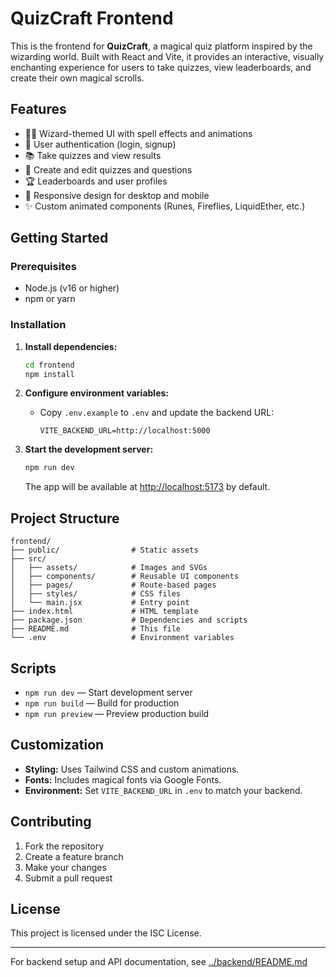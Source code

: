 # QuizCraft Frontend

This is the frontend for **QuizCraft**, a magical quiz platform inspired by the wizarding world. Built with React and Vite, it provides an interactive, visually enchanting experience for users to take quizzes, view leaderboards, and create their own magical scrolls.

## Features

- 🧙‍♂️ Wizard-themed UI with spell effects and animations
- 🔐 User authentication (login, signup)
- 📚 Take quizzes and view results
- 📝 Create and edit quizzes and questions
- 🏆 Leaderboards and user profiles
- 🎨 Responsive design for desktop and mobile
- ✨ Custom animated components (Runes, Fireflies, LiquidEther, etc.)

## Getting Started

### Prerequisites

- Node.js (v16 or higher)
- npm or yarn

### Installation

1. **Install dependencies:**
   ```bash
   cd frontend
   npm install
   ```

2. **Configure environment variables:**
   - Copy `.env.example` to `.env` and update the backend URL:
     ```
     VITE_BACKEND_URL=http://localhost:5000
     ```

3. **Start the development server:**
   ```bash
   npm run dev
   ```

   The app will be available at [http://localhost:5173](http://localhost:5173) by default.

## Project Structure

```
frontend/
├── public/                # Static assets
├── src/
│   ├── assets/            # Images and SVGs
│   ├── components/        # Reusable UI components
│   ├── pages/             # Route-based pages
│   ├── styles/            # CSS files
│   └── main.jsx           # Entry point
├── index.html             # HTML template
├── package.json           # Dependencies and scripts
├── README.md              # This file
└── .env                   # Environment variables
```

## Scripts

- `npm run dev` — Start development server
- `npm run build` — Build for production
- `npm run preview` — Preview production build

## Customization

- **Styling:** Uses Tailwind CSS and custom animations.
- **Fonts:** Includes magical fonts via Google Fonts.
- **Environment:** Set `VITE_BACKEND_URL` in `.env` to match your backend.

## Contributing

1. Fork the repository
2. Create a feature branch
3. Make your changes
4. Submit a pull request

## License

This project is licensed under the ISC License.

---

For backend setup and API documentation, see [../backend/README.md](../backend/README.md)

